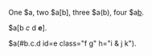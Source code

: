 One $a, two $a[b], three $a(b), four $a[b](c).

$a[b *c*
d **e**].

$a(#b.c.d id=e class="f g" h="i &amp; j
k").
